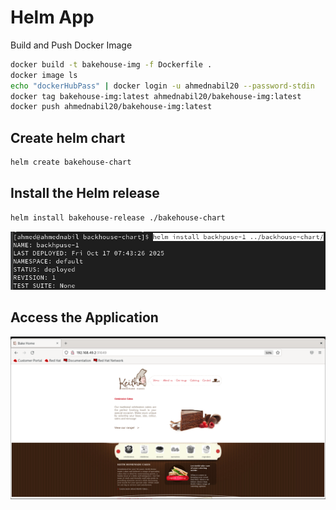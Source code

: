 # Helm App

Build and Push Docker Image
```bash
docker build -t bakehouse-img -f Dockerfile .
docker image ls
echo "dockerHubPass" | docker login -u ahmednabil20 --password-stdin
docker tag bakehouse-img:latest ahmednabil20/bakehouse-img:latest
docker push ahmednabil20/bakehouse-img:latest
```

## Create helm chart
```bash
helm create bakehouse-chart
```

## Install the Helm release
```bash
helm install bakehouse-release ./bakehouse-chart
```
![helm-release](images/helm-install.png)

## Access the Application
![app](images/App.png)

